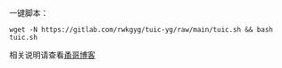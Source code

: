 一键脚本：
```
wget -N https://gitlab.com/rwkgyg/tuic-yg/raw/main/tuic.sh && bash tuic.sh
```
相关说明请查看[甬哥博客](https://ygkkk.blogspot.com/2022/07/gitlabhysteria-ygipv6ipv6-ipacmedns.html)
